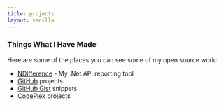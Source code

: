 ```yaml
---
title: projects
layout: vanilla
---
```


### Things What I Have Made

Here are some of the places you can see some of my open source work:

<ul class="no-list-dot">
	<li><a href="{{ site.baseurl }}/ndifference/">NDifference</a> - My .Net API reporting tool</li>
	<li><a href="{{ site.githuburl }}">GitHub</a> projects</li>
	<li><a href="{{ site.gisturl }}">GitHub Gist</a> snippets</li>
	<li><a href="{{ site.codeplexurl }}">CodePlex</a> projects</li>
</ul>
